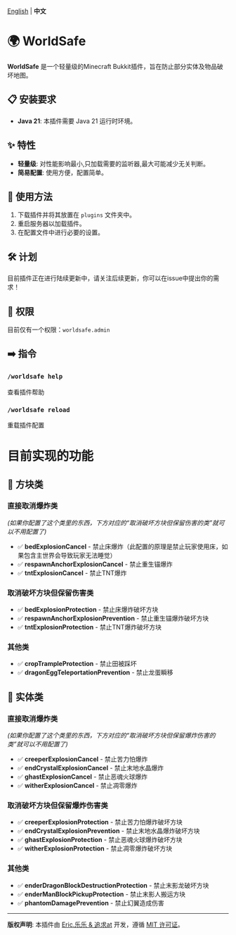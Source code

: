 
[English](README.md) | **中文**

# 🌍 WorldSafe

**WorldSafe** 是一个轻量级的Minecraft Bukkit插件，旨在防止部分实体及物品破坏地图。

## 📋 安装要求

- **Java 21**: 本插件需要 Java 21 运行时环境。

## ✨ 特性

- **轻量级**: 对性能影响最小,只加载需要的监听器,最大可能减少无关判断。
- **简易配置**: 使用方便，配置简单。

## 📖 使用方法

1. 下载插件并将其放置在 `plugins` 文件夹中。
2. 重启服务器以加载插件。
3. 在配置文件中进行必要的设置。

## 🛠️ 计划

目前插件正在进行陆续更新中，请关注后续更新，你可以在issue中提出你的需求！

## 🔐 权限

目前仅有一个权限：`worldsafe.admin`

## ➡️ 指令

### `/worldsafe help`
查看插件帮助

### `/worldsafe reload`
重载插件配置

# 目前实现的功能

## 🧱 方块类

### 直接取消爆炸类
*(如果你配置了这个类里的东西，下方对应的“取消破坏方块但保留伤害的类”就可以不用配置了)*

- ✅ **bedExplosionCancel** - 禁止床爆炸（此配置的原理是禁止玩家使用床，如果包含主世界会导致玩家无法睡觉）
- ✅ **respawnAnchorExplosionCancel** - 禁止重生锚爆炸
- ✅ **tntExplosionCancel** - 禁止TNT爆炸

### 取消破坏方块但保留伤害类

- ✅ **bedExplosionProtection** - 禁止床爆炸破坏方块
- ✅ **respawnAnchorExplosionPrevention** - 禁止重生锚爆炸破坏方块
- ✅ **tntExplosionProtection** - 禁止TNT爆炸破坏方块

### 其他类

- ✅ **cropTrampleProtection** - 禁止田被踩坏
- ✅ **dragonEggTeleportationPrevention** - 禁止龙蛋瞬移

## 🧬 实体类

### 直接取消爆炸类
*(如果你配置了这个类里的东西，下方对应的“取消破坏方块但保留爆炸伤害的类”就可以不用配置了)*

- ✅ **creeperExplosionCancel** - 禁止苦力怕爆炸
- ✅ **endCrystalExplosionCancel** - 禁止末地水晶爆炸
- ✅ **ghastExplosionCancel** - 禁止恶魂火球爆炸
- ✅ **witherExplosionCancel** - 禁止凋零爆炸

### 取消破坏方块但保留爆炸伤害类

- ✅ **creeperExplosionProtection** - 禁止苦力怕爆炸破坏方块
- ✅ **endCrystalExplosionPrevention** - 禁止末地水晶爆炸破坏方块
- ✅ **ghastExplosionProtection** - 禁止恶魂火球爆炸破坏方块
- ✅ **witherExplosionProtection** - 禁止凋零爆炸破坏方块

### 其他类

- ✅ **enderDragonBlockDestructionProtection** - 禁止末影龙破坏方块
- ✅ **enderManBlockPickupProtection** - 禁止末影人搬运方块
- ✅ **phantomDamagePrevention** - 禁止幻翼造成伤害

---

**版权声明**: 本插件由 [Eric.乐乐 & 追求at](#) 开发，遵循 [MIT 许可证](#)。
